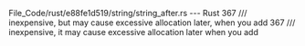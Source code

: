 File_Code/rust/e88fe1d519/string/string_after.rs --- Rust
367     /// inexpensive, but may cause excessive allocation later, when you add                                                                              367     /// inexpensive, it may cause excessive allocation later when you add

